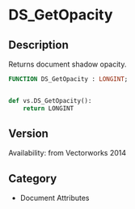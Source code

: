 # DS_GetOpacity

## Description
Returns document shadow opacity.

```pascal
FUNCTION DS_GetOpacity : LONGINT;
```

```python

def vs.DS_GetOpacity():
    return LONGINT
```

## Version
Availability: from Vectorworks 2014
## Category
* Document Attributes

